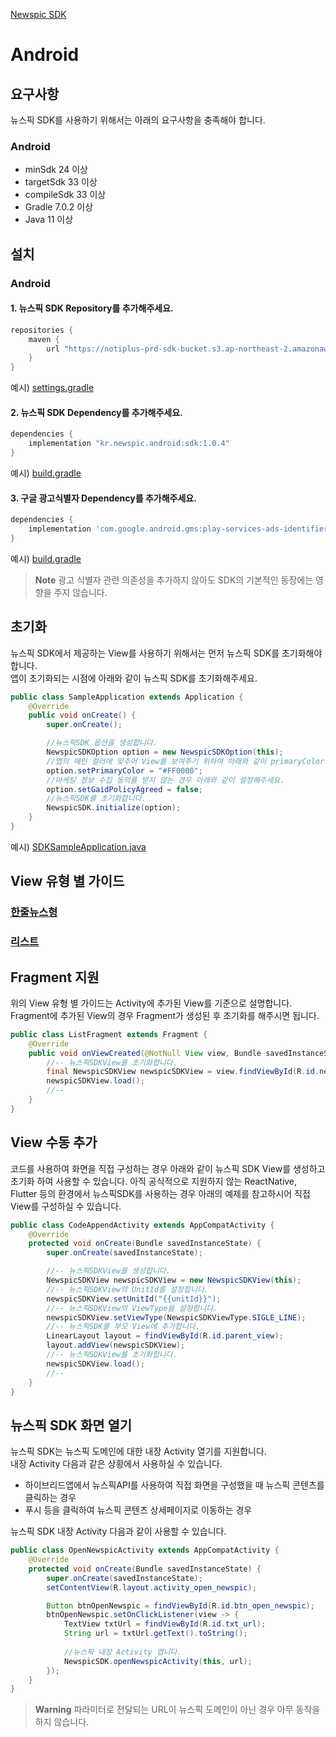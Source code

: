 [Newspic SDK](../README.md)

# Android

## 요구사항

뉴스픽 SDK를 사용하기 위해서는 아래의 요구사항을 충족해야 합니다.

### Android

* minSdk 24 이상
* targetSdk 33 이상
* compileSdk 33 이상
* Gradle 7.0.2 이상
* Java 11 이상

## 설치

### Android

#### 1. 뉴스픽 SDK Repository를 추가해주세요.
```groovy
repositories {
    maven {
        url "https://notiplus-prd-sdk-bucket.s3.ap-northeast-2.amazonaws.com/newspic-sdk-android"
    }
}
```
예시) [settings.gradle](../NewspicSDKExampleAndroidJava/settings.gradle#L16-L18)

#### 2. 뉴스픽 SDK Dependency를 추가해주세요.
```groovy
dependencies {
    implementation "kr.newspic.android:sdk:1.0.4"
}
```

예시) [build.gradle](../NewspicSDKExampleAndroidJava/app/build.gradle#L57)

#### 3. 구글 광고식별자 Dependency를 추가해주세요.

```groovy
dependencies {
    implementation 'com.google.android.gms:play-services-ads-identifier:17.1.0'
}
```

예시) [build.gradle](../NewspicSDKExampleAndroidJava/app/build.gradle#L58)

> **Note**
> 광고 식별자 관련 의존성을 추가하지 않아도 SDK의 기본적인 동장에는 영향을 주지 않습니다.

## 초기화

뉴스픽 SDK에서 제공하는 View를 사용하기 위해서는 먼저 뉴스픽 SDK를 초기화해야 합니다.<br>
앱이 초기화되는 시점에 아래와 같이 뉴스픽 SDK를 초기화해주세요.

```java
public class SampleApplication extends Application {
    @Override
    public void onCreate() {
        super.onCreate();

        //뉴스픽SDK 옵션을 생성합니다.
        NewspicSDKOption option = new NewspicSDKOption(this);
        //앱의 메인 컬러에 맞추어 View를 보여주기 위하여 아래와 같이 primaryColor를 설정해주세요.
        option.setPrimaryColor = "#FF0000";
        //마케팅 정보 수집 동의를 받지 않는 경우 아래와 같이 설정해주세요.
        option.setGaidPolicyAgreed = false;
        //뉴스픽SDK를 초기화합니다.
        NewspicSDK.initialize(option);
    }
}
```

예시) [SDKSampleApplication.java](../NewspicSDKExampleAndroidJava/app/src/main/java/kr/newspic/sdksample/SDKSampleApplication.java#L12-L19)

## View 유형 별 가이드

### [한줄뉴스형](ANDROID_JAVA_SINGLE_LINE.md)

### [리스트](ANDROID_JAVA_LIST.md)


## Fragment 지원

위의 View 유형 별 가이드는 Activity에 추가된 View를 기준으로 설명합니다.<br>
Fragment에 추가된 View의 경우 Fragment가 생성된 후 초기화를 해주시면 됩니다.
```java
public class ListFragment extends Fragment {
    @Override
    public void onViewCreated(@NotNull View view, Bundle savedInstanceState) {
        //-- 뉴스픽SDKView를 초기화합니다.
        final NewspicSDKView newspicSDKView = view.findViewById(R.id.newspic_sdk_list_fragment);
        newspicSDKView.load();
        //--
    }
}
```


## View 수동 추가
코드를 사용하여 화면을 직접 구성하는 경우 아래와 같이 뉴스픽 SDK View를 생성하고 초기화 하여 사용할 수 있습니다.
아직 공식적으로 지원하지 않는 ReactNative, Flutter 등의 환경에서 뉴스픽SDK를 사용하는 경우 아래의 예제를 참고하시어 직접 View를 구성하실 수 있습니다.

```java
public class CodeAppendActivity extends AppCompatActivity {
    @Override
    protected void onCreate(Bundle savedInstanceState) {
        super.onCreate(savedInstanceState);

        //-- 뉴스픽SDKView를 생성합니다.
        NewspicSDKView newspicSDKView = new NewspicSDKView(this);
        //-- 뉴스픽SDKView의 UnitId를 설정합니다.
        newspicSDKView.setUnitId("{{unitId}}");
        //-- 뉴스픽SDKView의 ViewType을 설정합니다.
        newspicSDKView.setViewType(NewspicSDKViewType.SIGLE_LINE);
        //-- 뉴스픽SDK를 부모 View에 추가합니다.
        LinearLayout layout = findViewById(R.id.parent_view);
        layout.addView(newspicSDKView);
        //-- 뉴스픽SDKView를 초기화합니다.
        newspicSDKView.load();
        //--
    }
}
```

## 뉴스픽 SDK 화면 열기

뉴스픽 SDK는 뉴스픽 도메인에 대한 내장 Activity 열기를 지원합니다.<br>
내장 Activity 다음과 같은 상황에서 사용하실 수 있습니다.
- 하이브리드앱에서 뉴스픽API를 사용하여 직접 화면을 구성했을 때 뉴스픽 콘텐츠를 클릭하는 경우
- 푸시 등을 클릭하여 뉴스픽 콘텐츠 상세페이지로 이동하는 경우

뉴스픽 SDK 내장 Activity 다음과 같이 사용할 수 있습니다.
```java
public class OpenNewspicActivity extends AppCompatActivity {
    @Override
    protected void onCreate(Bundle savedInstanceState) {
        super.onCreate(savedInstanceState);
        setContentView(R.layout.activity_open_newspic);

        Button btnOpenNewspic = findViewById(R.id.btn_open_newspic);
        btnOpenNewspic.setOnClickListener(view -> {
            TextView txtUrl = findViewById(R.id.txt_url);
            String url = txtUrl.getText().toString();
            
            //뉴스픽 내장 Activity 엽니다.
            NewspicSDK.openNewspicActivity(this, url);
        });
    }
}
```
> **Warning**
> 파라미터로 전달되는 URL이 뉴스픽 도메인이 아닌 경우 아무 동작을 하지 않습니다.
